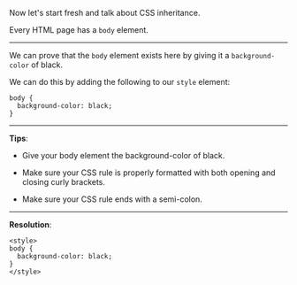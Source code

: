 Now let's start fresh and talk about CSS inheritance.

Every HTML page has a `body` element.

---
We can prove that the `body` element exists here by giving it a `background-color` of black.

We can do this by adding the following to our `style` element:

```
body {
  background-color: black;
}
```

---
**Tips**:

- Give your body element the background-color of black.

- Make sure your CSS rule is properly formatted with both opening and closing curly brackets.

- Make sure your CSS rule ends with a semi-colon.

---
**Resolution**:
```
<style>
body {
  background-color: black;
}
</style>
```